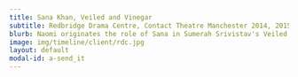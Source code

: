 ```yaml
---
title: Sana Khan, Veiled and Vinegar
subtitle: Redbridge Drama Centre, Contact Theatre Manchester 2014, 2015
blurb: Naomi originates the role of Sana in Sumerah Srivistav's Veiled and Vinegar.
image: img/timeline/client/rdc.jpg
layout: default
modal-id: a-send_it
---
```

